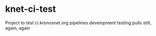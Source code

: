 # knet-ci-test
Project to test ci.kronosnet.org pipelines development
testing pulls still, again, again
